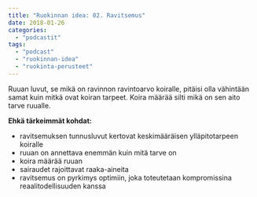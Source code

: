 ```yaml
---
title: "Ruokinnan idea: 02. Ravitsemus"
date: 2018-01-26
categories: 
  - "podcastit"
tags: 
  - "podcast"
  - "ruokinnan-idea"
  - "ruokinta-perusteet"
---
```


Ruuan luvut, se mikä on ravinnon ravintoarvo koiralle, pitäisi olla vähintään samat kuin mitkä ovat koiran tarpeet. Koira määrää silti mikä on sen aito tarve ruualle.

<!--more-->

**Ehkä tärkeimmät kohdat:**

- ravitsemuksen tunnusluvut kertovat keskimääräisen ylläpitotarpeen koiralle
- ruuan on annettava enemmän kuin mitä tarve on
- koira määrää ruuan
- sairaudet rajoittavat raaka-aineita
- ravitsemus on pyrkimys optimiin, joka toteutetaan kompromissina reaalitodellisuuden kanssa
